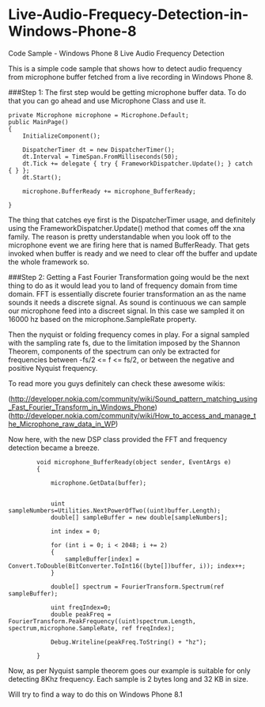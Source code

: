 Live-Audio-Frequecy-Detection-in-Windows-Phone-8
================================================

Code Sample -  Windows Phone 8 Live Audio Frequency Detection

This is a simple code sample that shows how to detect audio frequency
from microphone buffer fetched from a live recording in Windows Phone 8.

###Step 1:
The first step would be getting microphone buffer data. To do that you can
go ahead and use Microphone Class and use it. 

```
private Microphone microphone = Microphone.Default;
public MainPage()
{
    InitializeComponent();

    DispatcherTimer dt = new DispatcherTimer();
    dt.Interval = TimeSpan.FromMilliseconds(50);
    dt.Tick += delegate { try { FrameworkDispatcher.Update(); } catch { } };
    dt.Start();

    microphone.BufferReady += microphone_BufferReady;
               
}
```

The thing that catches eye first is the DispatcherTimer usage, and definitely 
using the FrameworkDispatcher.Update() method that comes off the xna family.
The reason is pretty understandable when you look off to the microphone event 
we are firing here that is named BufferReady. That gets invoked when buffer is 
ready and we need to clear off the buffer and update the whole framework so.

###Step 2:
Getting a Fast Fourier Transformation going would be the next thing to do as it 
would lead you to land of frequency domain from time domain. FFT is essentially
discrete fourier transformation an as the name sounds it needs a discrete signal.
As sound is continuous we can sample our microphone feed into a discreet signal.
In this case we sampled it on 16000 hz based on the microphone.SampleRate property.

Then the nyquist or folding frequency comes in play. For a signal sampled with the 
sampling rate fs, due to the limitation imposed by the Shannon Theorem, components 
of the spectrum can only be extracted for frequencies between -fs/2 <= f <= fs/2, 
or between the negative and positive Nyquist frequency.  

To read more you guys definitely can check these awesome wikis:

(http://developer.nokia.com/community/wiki/Sound_pattern_matching_using_Fast_Fourier_Transform_in_Windows_Phone)
(http://developer.nokia.com/community/wiki/How_to_access_and_manage_the_Microphone_raw_data_in_WP)

Now here, with the new DSP class provided the FFT and frequency detection became a
breeze.

```
        void microphone_BufferReady(object sender, EventArgs e)
        {
            
            microphone.GetData(buffer);
            

            uint sampleNumbers=Utilities.NextPowerOfTwo((uint)buffer.Length);
            double[] sampleBuffer = new double[sampleNumbers];

            int index = 0;

            for (int i = 0; i < 2048; i += 2)
            {
                sampleBuffer[index] = Convert.ToDouble(BitConverter.ToInt16((byte[])buffer, i)); index++;
            }

            double[] spectrum = FourierTransform.Spectrum(ref sampleBuffer);

            uint freqIndex=0;
            double peakFreq = FourierTransform.PeakFrequency((uint)spectrum.Length, spectrum,microphone.SampleRate, ref freqIndex);

            Debug.Writeline(peakFreq.ToString() + "hz");
            
        }
```

Now, as per Nyquist sample theorem goes our example is suitable for only detecting 8Khz frequency. Each sample is 2 bytes
long and 32 KB in size. 

Will try to find a way to do this on Windows Phone 8.1


